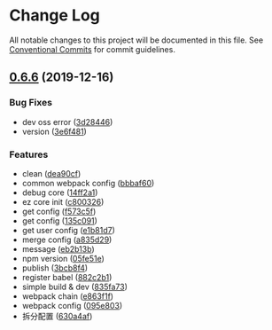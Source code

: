 # Change Log

All notable changes to this project will be documented in this file.
See [Conventional Commits](https://conventionalcommits.org) for commit guidelines.

## [0.6.6](https://github.com/ez-fe/ez/compare/v0.6.3...v0.6.6) (2019-12-16)


### Bug Fixes

* dev oss error ([3d28446](https://github.com/ez-fe/ez/commit/3d284465924cf5742a3344750a80b0d531cc1d19))
* version ([3e6f481](https://github.com/ez-fe/ez/commit/3e6f48165671440c488c06475203a92c0f998fa2))


### Features

* clean ([dea90cf](https://github.com/ez-fe/ez/commit/dea90cf168b3bad28fb4b9499c868ebc1e9f7b4e))
* common webpack config ([bbbaf60](https://github.com/ez-fe/ez/commit/bbbaf604927f5ace9ad8727df82859694f568068))
* debug core ([14ff2a1](https://github.com/ez-fe/ez/commit/14ff2a1de94af041808ac12ec77138ad0d53b74c))
* ez core init ([c800326](https://github.com/ez-fe/ez/commit/c800326b7f453ec135242df9def93de4072c9fa8))
* get config ([f573c5f](https://github.com/ez-fe/ez/commit/f573c5f6d99802779631cd99c722230543ec18fc))
* get config ([135c091](https://github.com/ez-fe/ez/commit/135c09172ee70864ae5e58c8a7faba8906dbfcd8))
* get user config ([e1b81d7](https://github.com/ez-fe/ez/commit/e1b81d7b001a0118c06da2f4d82c7600df240cb8))
* merge config ([a835d29](https://github.com/ez-fe/ez/commit/a835d29d449cf0cb9322431afe4f5e7c5f44a50d))
* message ([eb2b13b](https://github.com/ez-fe/ez/commit/eb2b13b2af09db7650b45a36dba3db2bb84913f8))
* npm version ([05fe51e](https://github.com/ez-fe/ez/commit/05fe51e6588ead20b676915d66efeed2db84347d))
* publish ([3bcb8f4](https://github.com/ez-fe/ez/commit/3bcb8f4a6c2d47a44d5c760300c570757a503dc6))
* register babel ([882c2b1](https://github.com/ez-fe/ez/commit/882c2b11edbcc9a23c4f66a014184b5a05e4c51a))
* simple build & dev ([835fa73](https://github.com/ez-fe/ez/commit/835fa735644c9213f44d736a555c560c9816767b))
* webpack chain ([e863f1f](https://github.com/ez-fe/ez/commit/e863f1ffbef7b92f413c126279c2b261ac04c8dc))
* webpack config ([095e803](https://github.com/ez-fe/ez/commit/095e8036c9cb7d1d359e31885a163792eac78c0f))
* 拆分配置 ([630a4af](https://github.com/ez-fe/ez/commit/630a4afb764f177a9a3b1206df7dfa18132c954e))
